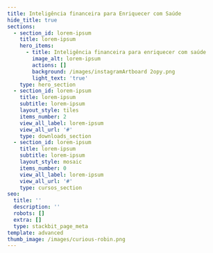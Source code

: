 ```yaml
---
title: Inteligência financeira para Enriquecer com Saúde
hide_title: true
sections:
  - section_id: lorem-ipsum
    title: lorem-ipsum
    hero_items:
      - title: Inteligência financeira para enriquecer com saúde
        image_alt: lorem-ipsum
        actions: []
        background: /images/instagramArtboard 2opy.png
        light_text: 'true'
    type: hero_section
  - section_id: lorem-ipsum
    title: lorem-ipsum
    subtitle: lorem-ipsum
    layout_style: tiles
    items_number: 2
    view_all_label: lorem-ipsum
    view_all_url: '#'
    type: downloads_section
  - section_id: lorem-ipsum
    title: lorem-ipsum
    subtitle: lorem-ipsum
    layout_style: mosaic
    items_number: 0
    view_all_label: lorem-ipsum
    view_all_url: '#'
    type: cursos_section
seo:
  title: ''
  description: ''
  robots: []
  extra: []
  type: stackbit_page_meta
template: advanced
thumb_image: /images/curious-robin.png
---
```

